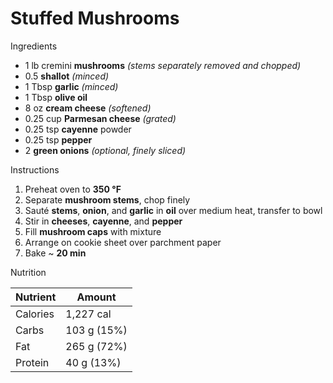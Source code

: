 # Stuffed Mushrooms

Ingredients

- 1 lb cremini **mushrooms** *(stems separately removed and chopped)*
- 0.5 **shallot** *(minced)*
- 1 Tbsp **garlic** *(minced)*
- 1 Tbsp **olive oil**
- 8 oz **cream cheese** *(softened)*
- 0.25 cup **Parmesan cheese** *(grated)*
- 0.25 tsp **cayenne** powder
- 0.25 tsp **pepper**
- 2 **green onions** *(optional, finely sliced)*

Instructions

1. Preheat oven to **350 °F**
1. Separate **mushroom stems**, chop finely
1. Sauté **stems**, **onion**, and **garlic** in **oil** over medium heat, transfer to bowl
1. Stir in **cheeses**, **cayenne**, and **pepper**
1. Fill **mushroom caps** with mixture
1. Arrange on cookie sheet over parchment paper
1. Bake ~ **20 min**

Nutrition

Nutrient | Amount
---------|--------------
Calories | 1,227 cal
Carbs    | 103 g (15%)
Fat      | 265 g (72%)
Protein  |  40 g (13%)
